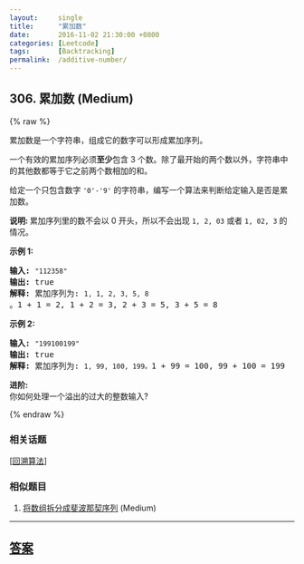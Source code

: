 ```yaml
---
layout:     single
title:      "累加数"
date:       2016-11-02 21:30:00 +0800
categories: [Leetcode]
tags:       [Backtracking]
permalink:  /additive-number/
---
```


## 306. 累加数 (Medium)

{% raw %}

<p>累加数是一个字符串，组成它的数字可以形成累加序列。</p>

<p>一个有效的累加序列必须<strong>至少</strong>包含 3 个数。除了最开始的两个数以外，字符串中的其他数都等于它之前两个数相加的和。</p>

<p>给定一个只包含数字&nbsp;<code>&#39;0&#39;-&#39;9&#39;</code>&nbsp;的字符串，编写一个算法来判断给定输入是否是累加数。</p>

<p><strong>说明:&nbsp;</strong>累加序列里的数不会以 0 开头，所以不会出现&nbsp;<code>1, 2, 03</code> 或者&nbsp;<code>1, 02, 3</code>&nbsp;的情况。</p>

<p><strong>示例 1:</strong></p>

<pre><strong>输入:</strong> <code>&quot;112358&quot;</code>
<strong>输出:</strong> true 
<strong>解释: </strong>累加序列为: <code>1, 1, 2, 3, 5, 8 </code>。1 + 1 = 2, 1 + 2 = 3, 2 + 3 = 5, 3 + 5 = 8
</pre>

<p><strong>示例&nbsp;2:</strong></p>

<pre><strong>输入:</strong> <code>&quot;199100199&quot;</code>
<strong>输出:</strong> true 
<strong>解释: </strong>累加序列为: <code>1, 99, 100, 199。</code>1 + 99 = 100, 99 + 100 = 199</pre>

<p><strong>进阶:</strong><br>
你如何处理一个溢出的过大的整数输入?</p>

{% endraw %}

### 相关话题
  [[回溯算法](https://github.com/openset/leetcode/tree/master/tag/backtracking/README.md)]

### 相似题目
  1. [将数组拆分成斐波那契序列](/split-array-into-fibonacci-sequence) (Medium)

---

## [答案](https://github.com/openset/leetcode/tree/master/problems/additive-number)
